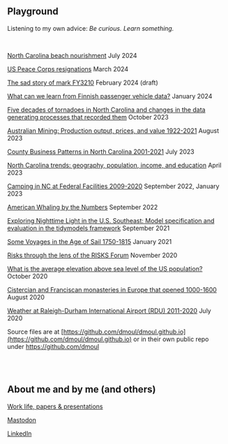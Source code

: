 ## Playground

Listening to my own advice: *Be curious. Learn something.*

<br>

[North Carolina beach nourishment](https://dmoul.github.io/nc-beach-nourishment/) July 2024

[US Peace Corps resignations](https://dmoul.github.io/peace-corps-resignations/) March 2024

[The sad story of mark FY3210](https://dmoul.github.io/sad-story-mark-FY3210/) February 2024 (draft)

[What can we learn from Finnish passenger vehicle data?](https://dmoul.github.io/finnish-vehicle-insights/) January 2024

[Five decades of tornadoes in North Carolina and changes in the data generating processes that recorded them](https://dmoul.github.io/nc-tornadoes/) October 2023

[Australian Mining: Production output, prices, and value 1922-2021](https://dmoul.github.io/australian-mining/) August 2023

[County Business Patterns in North Carolina 2001-2021](https://dmoul.github.io/county-business-patterns-nc/) July 2023

[North Carolina trends: geography, population, income, and education](https://dmoul.github.io/nc-trends/) April 2023

[Camping in NC at Federal Facilities 2009-2020](./nc-camping/index.html) September 2022, January 2023

[American Whaling by the Numbers](./american-whaling-by-the-numbers/index.html) September 2022

[Exploring Nighttime Light in the U.S. Southeast: Model specification and evaluation in the tidymodels framework](./nightlight/introduction.html) September 2021

[Some Voyages in the Age of Sail 1750-1815](./ageofsail/voyages.html) January 2021

[Risks through the lens of the RISKS Forum](./risks-lens/the-lens.html) November 2020

[What is the average elevation above sea level of the US population?](./mean-uspop-elevation/mean-population-elevation.html) October 2020

[Cistercian and Franciscan monasteries in Europe that opened 1000-1600](./monasteries/monasteries.html) August 2020

[Weather at Raleigh-Durham International Airport (RDU) 2011-2020](./rdu-weather/rdu-weather.html) July 2020

Source files are at [https://github.com/dmoul/dmoul.github.io](https://github.com/dmoul/dmoul.github.io) or in their own public repo under https://github.com/dmoul

<br>
<br>

## About me and by me (and others)

[Work life, papers & presentations](./papers-presentations/papers-presentations.html)

<a rel="me" href="https://fosstodon.org/@danielmoul">Mastodon</a>

[LinkedIn](https://www.linkedin.com/in/danielmoul/)
